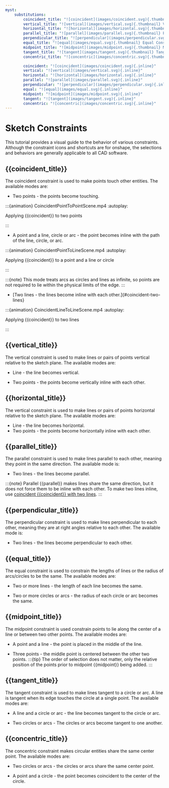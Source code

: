 ```yaml
---
myst:
    substitutions:
        coincident_title: "![coincident](images/coincident.svg){.thumbnail} Coincident Constraint (i)"
        vertical_title: "![vertical](images/vertical.svg){.thumbnail} Vertical Constraint (v)"
        horizontal_title: "![horizontal](images/horizontal.svg){.thumbnail} Horizontal Constraint (h)"
        parallel_title: "![parallel](images/parallel.svg){.thumbnail} Parallel Constraint"
        perpendicular_title: "![perpendicular](images/perpendicular.svg){.thumbnail} Perpendicular Constraint"
        equal_title: "![equal](images/equal.svg){.thumbnail} Equal Constraint (e)"
        midpoint_title: "![midpoint](images/midpoint.svg){.thumbnail} Midpoint Constraint"
        tangent_title: "![tangent](images/tangent.svg){.thumbnail} Tangent Constraint (t)"
        concentric_title: "![concentric](images/concentric.svg){.thumbnail} Concentric Constraint"

        coincident: "![coincident](images/coincident.svg){.inline}"
        vertical: "![vertical](images/vertical.svg){.inline}"
        horizontal: "![horizontal](images/horizontal.svg){.inline}"
        parallel: "![parallel](images/parallel.svg){.inline}"
        perpendicular: "![perpendicular](images/perpendicular.svg){.inline}"
        equal: "![equal](images/equal.svg){.inline}"
        midpoint: "![midpoint](images/midpoint.svg){.inline}"
        tangent: "![tangent](images/tangent.svg){.inline}"
        concentric: "![concentric](images/concentric.svg){.inline}"
---
```


# Sketch Constraints
This tutorial provides a visual guide to the behavior of various constraints. Although the constraint icons and shortcuts are for onshape, the selections and behaviors are generally applicable to all CAD software.

## {{coincident_title}}
The coincident constraint is used to make points touch other entities. The available modes are:

* Two points - the points become touching.

:::{animation} CoincidentPointToPointScene.mp4
:autoplay:

Applying {{coincident}} to two points

:::

* A point and a line, circle or arc - the point becomes inline with the path of the line, circle, or arc.

:::{animation} CoincidentPointToLineScene.mp4
:autoplay:

Applying {{coincident}} to a point and a line or circle

:::

:::{note} This mode treats arcs as circles and lines as infinite, so points are not required to lie within the physical limits of the edge.
:::

* [Two lines - the lines become inline with each other.]{#coincident-two-lines}

:::{animation} CoincidentLineToLineScene.mp4
:autoplay:

Applying {{coincident}} to two lines

:::

## {{vertical_title}}
The vertical constraint is used to make lines or pairs of points vertical relative to the sketch plane. The available modes are:
* Line - the line becomes vertical.

* Two points - the points become vertically inline with each other.


## {{horizontal_title}}
The vertical constraint is used to make lines or pairs of points horizontal relative to the sketch plane. The available modes are:
* Line - the line becomes horizontal.
* Two points - the points become horizontally inline with each other.

## {{parallel_title}}
The parallel constraint is used to make lines parallel to each other, meaning they point in the same direction. The available mode is:
* Two lines - the lines become parallel.

:::{note} Parallel {{parallel}} makes lines share the same direction, but it does not force them to be inline with each other. 
    To make two lines inline, use [coincident {{coincident}} with two lines](#coincident-two-lines).
:::


## {{perpendicular_title}}
The perpendicular constraint is used to make lines perpendicular to each other, meaning they are at right angles relative to each other. The available mode is:
* Two lines - the lines become perpendicular to each other.

## {{equal_title}}
The equal constraint is used to constrain the lengths of lines or the radius of arcs/circles to be the same. The available modes are:
* Two or more lines - the length of each line becomes the same.

* Two or more circles or arcs - the radius of each circle or arc becomes the same.

## {{midpoint_title}}
The midpoint constraint is used constrain points to lie along the center of a line or between two other points. The available modes are:
* A point and a line - the point is placed in the middle of the line.

* Three points - the middle point is centered between the other two points.
:::{tip} The order of selection does not matter, only the relative position of the points prior to midpoint {{midpoint}} being added.
:::


## {{tangent_title}}
The tangent constraint is used to make lines tangent to a circle or arc. A line is tangent when its edge touches the circle at a single point. The available modes are:
* A line and a circle or arc - the line becomes tangent to the circle or arc.

* Two circles or arcs - The circles or arcs become tangent to one another.


## {{concentric_title}}
The concentric constraint makes circular entities share the same center point. The available modes are:
* Two circles or arcs - the circles or arcs share the same center point.

* A point and a circle - the point becomes coincident to the center of the circle.



<!-- # Appendix
## Miscellaneous Behaviors
This section documents additional niche behaviors which are not generally applicable to standard use.

## {{concentric_title}}
* Two points - the points become coincident.

## Additional Examples -->